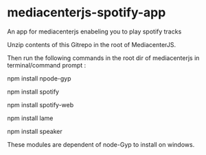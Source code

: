 mediacenterjs-spotify-app
=========================

An app for mediacenterjs enabeling you to play spotify tracks

Unzip contents of this Gitrepo in the root of MediacenterJS.

Then run the following commands in the root dir of mediacenterjs in terminal/command prompt :

  npm install npode-gyp
  
  npm install spotify
  
  npm install spotify-web
  
  npm install lame
  
  npm install speaker
  
These modules are dependent of node-Gyp to install on windows.
